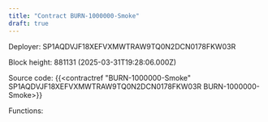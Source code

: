 ```yaml
---
title: "Contract BURN-1000000-Smoke"
draft: true
---
```

Deployer: SP1AQDVJF18XEFVXMWTRAW9TQ0N2DCN0178FKW03R


 



Block height: 881131 (2025-03-31T19:28:06.000Z)

Source code: {{<contractref "BURN-1000000-Smoke" SP1AQDVJF18XEFVXMWTRAW9TQ0N2DCN0178FKW03R BURN-1000000-Smoke>}}

Functions:


